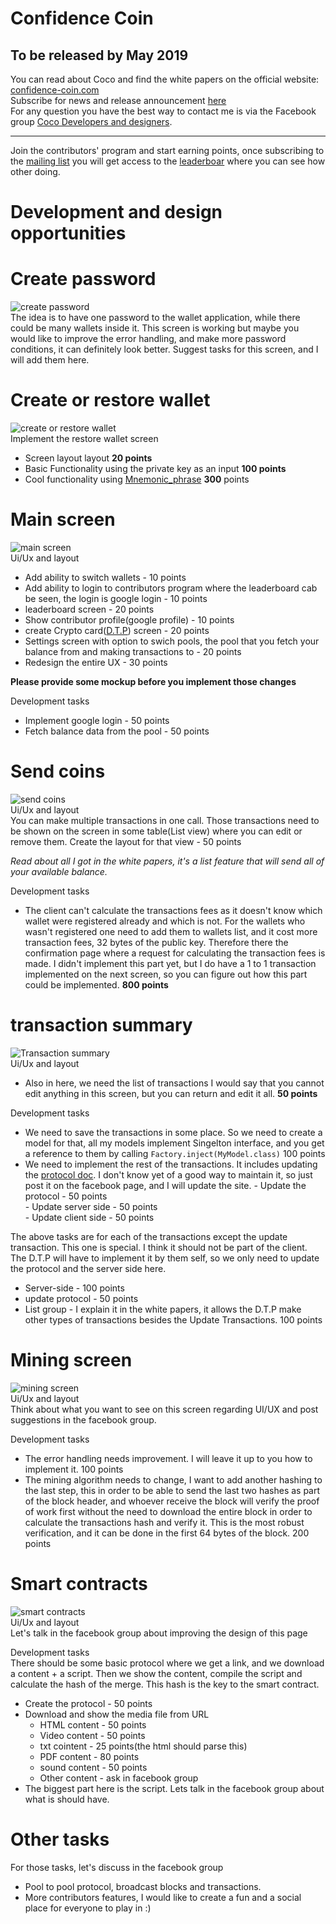 # Confidence Coin
To be released by May 2019
-------------------
You can read about Coco and find the white papers on the official website: [confidence-coin.com](https://confidence-coin.com)  
Subscribe for news and release announcement [here](https://groups.google.com/forum/#!forum/confidence-coin/join)  
For any question you have the best way to contact me is via the Facebook group [Coco Developers and designers](https://www.facebook.com/groups/349187585612732/).
_________

Join the contributors' program and start earning points, once subscribing to the [mailing list](https://groups.google.com/forum/#!forum/confidence-coin/join) you will get access to the [leaderboar](https://docs.google.com/spreadsheets/d/13Pk-x2AXiU3egC8lrQJrlpoAYsEdWHhLNRxgudZ4YF8) where you can see how other doing.

# Development and design opportunities  
# Create password
![create password](https://user-images.githubusercontent.com/6512430/42005570-3b5e4556-7a43-11e8-8958-770251c16629.PNG)  
The idea is to have one password to the wallet application, while there could be many wallets inside it. This screen is working but maybe you would like to improve the error handling, and make more password conditions, it can definitely look better. Suggest tasks for this screen, and I will add them here.

# Create or restore wallet
![create or restore wallet](https://user-images.githubusercontent.com/6512430/42005569-3b49e818-7a43-11e8-9611-43e6948097b7.PNG)  
 Implement the restore wallet screen  
 - Screen layout layout **20 points**
 - Basic Functionality using the private key as an input **100 points**
 - Cool functionality using [Mnemonic_phrase](https://en.bitcoin.it/wiki/Mnemonic_phrase) **300** points

# Main screen  
![main screen](https://user-images.githubusercontent.com/6512430/42005571-3b6ba57a-7a43-11e8-93e9-10a09cf87e2b.PNG)  
Ui/Ux and layout  
 - Add ability to switch wallets - 10 points
 - Add ability to login to contributors program where the leaderboard cab be seen, the login is google login - 10 points
 - leaderboard screen - 20 points
 - Show contributor profile(google profile) - 10 points
 - create Crypto card([D.T.P](https://confidence-coin.com/home/dtp/)) screen - 20 points
 - Settings screen with option to swich pools, the pool that you fetch your balance from and making transactions to - 20 points
 - Redesign the entire UX - 30 points
 
**Please provide some mockup before you implement those changes**

Development tasks   
 - Implement google login - 50 points
 - Fetch balance data from the pool - 50 points

# Send coins  
![send coins](https://user-images.githubusercontent.com/6512430/42005573-3b8744ba-7a43-11e8-8ea1-94dc8c9c31b4.PNG)   
Ui/Ux and layout  
You can make multiple transactions in one call. Those transactions need to be shown on the screen in some table(List view) where you can edit or remove them. Create the layout for that view - 50 points

*Read about all I got in the white papers, it's a list feature that will send all of your available balance.*

Development tasks   
 - The client can't calculate the transactions fees as it doesn't know which wallet were registered already and which is not. For the wallets who wasn't registered one need to add them to wallets list, and it cost more transaction fees, 32 bytes of the public key. Therefore there the confirmation page where a request for calculating the transaction fees is made. I didn't implement this part yet, but I do have a 1 to 1 transaction implemented on the next screen, so you can figure out how this part could be implemented. **800 points**

# transaction summary 
![Transaction summary](https://user-images.githubusercontent.com/6512430/42005575-3b9e26f8-7a43-11e8-8534-68aae09f3fd5.PNG)   
Ui/Ux and layout  
 - Also in here, we need the list of transactions I would say that you cannot edit anything in this screen, but you can return and edit it all. **50 points**
 
Development tasks   
 - We need to save the transactions in some place. So we need to create a model for that, all my models implement Singelton interface, and you get a reference to them by calling `Factory.inject(MyModel.class)` 100 points
 - We need to implement the rest of the transactions. It includes updating the [protocol doc](https://confidence-coin.com/client-pool-protocol/). I don't know yet of a good way to maintain it, so just post it on the facebook page, and I will update the site.
         - Update the protocol - 50 points  
         - Update server side - 50 points  
         - Update client side - 50 points   
         
The above tasks are for each of the transactions except the update transaction. This one is special. I think it should not be part of the client. The D.T.P will have to implement it by them self, so we only need to update the protocol and the server side here.   
 - Server-side - 100 points
 - update protocol - 50 points
 - List group - I explain it in the white papers, it allows the D.T.P make other types of transactions besides the Update Transactions. 100 points

# Mining screen  
![mining screen](https://user-images.githubusercontent.com/6512430/42005572-3b786558-7a43-11e8-98f9-ae937a83c927.PNG)  
Ui/Ux and layout  
Think about what you want to see on this screen regarding UI/UX and post suggestions in the facebook group.

Development tasks  
 - The error handling needs improvement. I will leave it up to you how to implement it. 100 points
 - The mining algorithm needs to change, I want to add another hashing to the last step, this in order to be able to send the last two hashes as part of the block header, and whoever receive the block will verify the proof of work first without the need to download the entire block in order to calculate the transactions hash and verify it. This is the most robust verification, and it can be done in the first 64 bytes of the block. 200 points
 
# Smart contracts  
![smart contracts](https://user-images.githubusercontent.com/6512430/42005574-3b920fd0-7a43-11e8-8cae-8a5ac0fcf974.PNG)   
Ui/Ux and layout  
Let's talk in the facebook group about improving the design of this page

Development tasks  
There should be some basic protocol where we get a link, and we download a content + a script. Then we show the content, compile the script and calculate the hash of the merge. This hash is the key to the smart contract.
 
 - Create the protocol - 50 points
 - Download and show the media file from URL
     - HTML content - 50 points
     - Video content - 50 points
     - txt cointent - 25 points(the html should parse this)
     - PDF content - 80 points 
     - sound content - 50 points
     - Other content - ask in facebook group
 - The biggest part here is the script. Lets talk in the facebook group about what is should have.


# Other tasks 
For those tasks, let's discuss in the facebook group
 - Pool to pool protocol, broadcast blocks and transactions.
 - More contributors features, I would like to create a fun and a social place for everyone to play in :)
